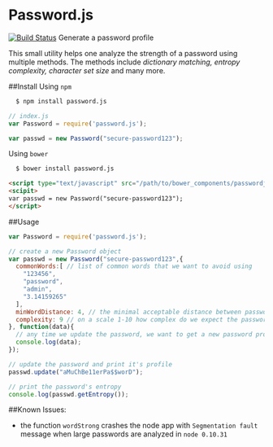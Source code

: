 Password.js
===========
[![Build Status](https://magnum.travis-ci.com/zpiman/Password.js.svg?token=vvFDFZSuofzT4FtGqYey)](https://magnum.travis-ci.com/zpiman/Password.js)
Generate a password profile

This small utility helps one analyze the strength of a password using multiple methods. The methods include *dictionary matching, entropy complexity, character set size* and many more.

##Install
Using `npm`
```bash
  $ npm install password.js
```
```javascript
// index.js
var Password = require('password.js');

var passwd = new Password("secure-password123");
```
Using `bower`
```bash
  $ bower install password.js
```
```html
<script type="text/javascript" src="/path/to/bower_components/passwordjs/dist/password.js"></script>
<scipit>
var passwd = new Password("secure-password123");
</script>
```

##Usage
```javascript
var Password = require('password.js');

// create a new Password object
var passwd = new Password("secure-password123",{
  commonWords:[ // list of common words that we want to avoid using
    "123456",
    "password",
    "admin",
    "3.14159265"
  ],
  minWordDistance: 4, // the minimal acceptable distance between password and any word in commonWords
  complexity: 9 // on a scale 1-10 how complex do we expect the password to be
}, function(data){
  // any time we update the password, we want to get a new password profile and print it
  console.log(data);
});

// update the password and print it's profile
passwd.update("aMuChBe11erPa$$worD");

// print the password's entropy
console.log(passwd.getEntropy());
```


##Known Issues:
* the function `wordStrong` crashes the node app with `Segmentation fault` message when large passwords are analyzed in `node 0.10.31`
